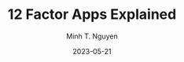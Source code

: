 ---
author: "Minh T. Nguyen"
title: "12 Factor Apps Explained"
date: "2023-05-21"
description: "Design architecture for Virginia Tech's Computer Science Department - Mathbridge explained."
tags: ["web development", "data science", "dash", "python", "docker", "kubernetes"]
categories: ["software engineer", "machine learning", "systems design"]
series: ["Software Engineering"]
aliases: ["migrate-from-jekyl"]
ShowToc: true
TocOpen: false
draft: true
weight: 3
---